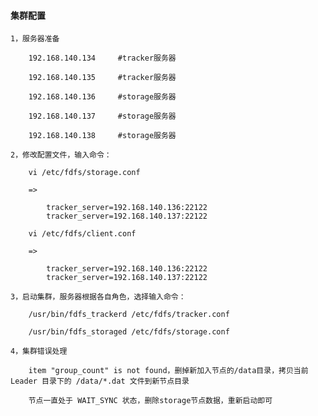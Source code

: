 
#### 集群配置

	1，服务器准备
	
		192.168.140.134		#tracker服务器
		
		192.168.140.135		#tracker服务器
		
		192.168.140.136		#storage服务器
		
		192.168.140.137		#storage服务器
		
		192.168.140.138		#storage服务器
	
	2，修改配置文件，输入命令：
	
		vi /etc/fdfs/storage.conf
		
		=>
			
			tracker_server=192.168.140.136:22122
			tracker_server=192.168.140.137:22122
		
		vi /etc/fdfs/client.conf
		
		=>
			
			tracker_server=192.168.140.136:22122
			tracker_server=192.168.140.137:22122
	
	3，启动集群，服务器根据各自角色，选择输入命令：
		
		/usr/bin/fdfs_trackerd /etc/fdfs/tracker.conf
		
		/usr/bin/fdfs_storaged /etc/fdfs/storage.conf
	
	4，集群错误处理
		
		item "group_count" is not found，删掉新加入节点的/data目录，拷贝当前Leader 目录下的 /data/*.dat 文件到新节点目录
		
		节点一直处于 WAIT_SYNC 状态，删除storage节点数据，重新启动即可


